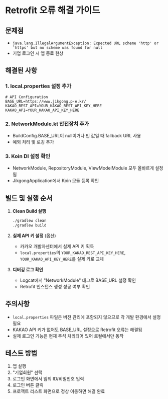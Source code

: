 # Retrofit 오류 해결 가이드

## 문제점
- `java.lang.IllegalArgumentException: Expected URL scheme 'http' or 'https' but no scheme was found for null`
- 기업 로그인 시 앱 종료 현상

## 해결된 사항

### 1. local.properties 설정 추가
```properties
# API Configuration
BASE_URL=https://www.jikgong.p-e.kr/
KAKAO_REST_API=YOUR_KAKAO_REST_API_KEY_HERE
KAKAO_API=YOUR_KAKAO_API_KEY_HERE
```

### 2. NetworkModule.kt 안전장치 추가
- BuildConfig.BASE_URL이 null이거나 빈 값일 때 fallback URL 사용
- 예외 처리 및 로깅 추가

### 3. Koin DI 설정 확인
- NetworkModule, RepositoryModule, ViewModelModule 모두 올바르게 설정됨
- JikgongApplication에서 Koin 모듈 등록 확인

## 빌드 및 실행 순서

1. **Clean Build 실행**
   ```bash
   ./gradlew clean
   ./gradlew build
   ```

2. **실제 API 키 설정** (옵션)
   - 카카오 개발자센터에서 실제 API 키 획득
   - `local.properties`의 `YOUR_KAKAO_REST_API_KEY_HERE`, `YOUR_KAKAO_API_KEY_HERE`를 실제 키로 교체

3. **디버깅 로그 확인**
   - Logcat에서 "NetworkModule" 태그로 BASE_URL 설정 확인
   - Retrofit 인스턴스 생성 성공 여부 확인

## 주의사항
- `local.properties` 파일은 버전 관리에 포함되지 않으므로 각 개발 환경에서 설정 필요
- KAKAO API 키가 없어도 BASE_URL 설정으로 Retrofit 오류는 해결됨
- 실제 로그인 기능은 현재 주석 처리되어 있어 로컬에서만 동작

## 테스트 방법
1. 앱 실행
2. "기업회원" 선택
3. 로그인 화면에서 임의 ID/비밀번호 입력
4. 로그인 버튼 클릭
5. 프로젝트 리스트 화면으로 정상 이동하면 해결 완료